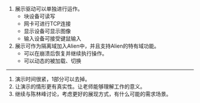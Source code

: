 1. 展示驱动可以单独进行运作。
   - 块设备可读写
   - 网卡可进行TCP连接
   - 显示设备可显示图像
   - 输入设备可接受键鼠输入
2. 展示可作为隔离域加入Alien中，并且支持Alien的特有域功能。
   - 可以在崩溃后恢复并继续执行操作。
   - 可以动态的被加载、切换

----------------
1. 演示时间很紧，1部分可以去掉。
2. 让演示的情形更有真实性。让老师能够理解工作的意义。
3. 继续与陈林峰讨论，考虑更好的展现方式，有什么可能的需求场景。
